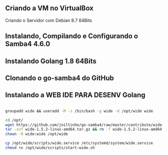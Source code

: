 ## Criando a VM no VirtualBox
Criando o Servidor com Debian 8.7 64Bits



## Instalando, Compilando e Configurando o Samba4 4.6.0


## Instalando Golang 1.8 64Bits



## Clonando o go-samba4 do GitHub



## Instalando a WEB IDE PARA DESENV Golang

```bash

groupadd wide && useradd -M -s /bin/bash -g wide -d /opt/wide wide

cd /opt/
wget https://github.com/jniltinho/go-samba4/raw/master/contribute/wide-1.5.2-linux-amd64.tar.gz
tar -xvf wide-1.5.2-linux-amd64.tar.gz && rm -f wide-1.5.2-linux-amd64.tar.gz
chown -R wide:wide /opt/wide

cp /opt/wide/scripts/wide.service /etc/systemd/system/wide.service
chmod +x /opt/wide/scripts/start-wide.sh

```

